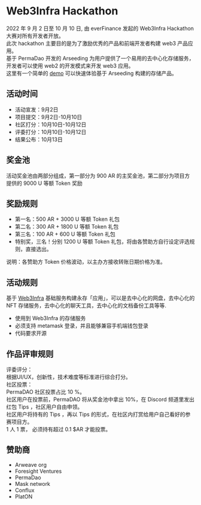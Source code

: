 # Web3Infra Hackathon
2022 年 9 月 2 日至 10 月 10 日, 由 everFinance 发起的 Web3Infra Hackathon 大赛对所有开发者开放。   
此次 hackathon 主要目的是为了激励优秀的产品和前端开发者构建 web3 产品应用。   
基于  PermaDao 开发的 Arseeding 为用户提供了一个易用的去中心化存储服务，开发者可以使用 web2 的开发模式来开发 web3 应用。   
这里有一个简单的 [demo](https://demo.web3infra.dev) 可以快速体验基于 Arseeding 构建的存储产品。

## 活动时间
- 活动宣发：9月2日
- 项目提交：9月2日-10月10日
- 社区打分：10月10日-10月12日
- 评委打分：10月10日-10月12日
- 结果公布：10月13日

## 奖金池
活动奖金池由两部分组成，第一部分为 900 AR 的主奖金池，第二部分为项目方提供的 9000 U 等额 Token 奖励

## 奖励规则
- 第一名：500 AR + 3000 U 等额 Token 礼包
- 第二名：300 AR + 1800 U 等额 Token 礼包
- 第三名：100 AR + 600 U 等额 Token 礼包
- 特别奖，三名！分别 1200 U 等额 Token 礼包，将由各赞助方自行设定评选规则，直接选出。

说明：各赞助方 Token 价格波动，以主办方接收转账日期价格为准。

## 活动规则
基于 [Web3Infra](https://web3infra.dev) 基础服务构建永存「应用」，可以是去中心化的网盘，去中心化的 NFT 存储服务，去中心化的聊天工具，去中心化的文档备份工具等等.
- 使用到 Web3Infra 的存储服务
- 必须支持 metamask 登录，并且能够兼容手机端钱包登录
- 代码要求开源

## 作品评审规则
评委评分：   
根据UI/UX，创新性，技术难度等标准进行综合打分。    
社区投票：   
PermaDAO 社区投票占比 10 %。   
社区用户在投票前，PermaDAO 将从奖金池中拿出 10%，在 Discord 频道里发出红包 Tips ，社区用户自由申领。      
社区用户将持有的 Tips ，再以 Tips 的形式，在社区内打赏给用户自己看好的参赛项目方。   
1 人 1 票， 必须持有超过 0.1 $AR 才能投票。

## 赞助商
- Arweave org
- Foresight Ventures
- PermaDao
- Mask network
- Conflux
- PlatON
